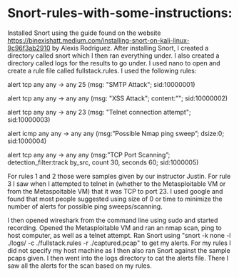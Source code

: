 # Snort-rules-with-some-instructions:

Installed Snort using the guide found on the website https://binexishatt.medium.com/installing-snort-on-kali-linux-9c96f3ab2910 by Alexis Rodriguez. After installing Snort, I created a directory called snort which I then ran everything under. I also created a directory called logs for the results to go under. I used nano to open and create a rule file called fullstack.rules. I used the following rules:

  alert tcp any any -> any 25 (msg: "SMTP Attack"; sid:10000001)
  
  alert tcp any any -> any any (msg: "XSS Attack"; content:"<script>javascript:alert(1)</script>"; sid:10000002)
  
  alert tcp any any -> any 23 (msg: "Telnet connection attempt"; sid:10000003)
  
  alert icmp any any -> any any (msg:”Possible Nmap ping sweep”; dsize:0; sid:1000004)
  
  alert tcp any any -> any any (msg:”TCP Port Scanning”; detection_filter:track by_src, count 30, seconds 60; sid:1000005)
  
For rules 1 and 2 those were samples given by our instructor Justin. For rule 3 I saw when I attempted to telnet in (whether to the Metasploitable VM or from the Metaspoitable VM) that it was TCP to port 23. I used google and found that most people suggested using size of 0 or time to minimize the number of alerts for possible ping sweeps/scanning. 

I then opened wireshark from the command line using sudo and started recording. Opened the Metasploitable VM and ran an nmap scan, ping to host computer, as well as a telnet attempt. Ran Snort using "snort -k none -l ./logs/ -c ./fullstack.rules -r ./captured.pcap" to get my alerts. For my rules I did not specify my host machine as I then also ran Snort against the sample pcaps given. I then went into the logs directory to cat the alerts file. There I saw all the alerts for the scan based on my rules.
